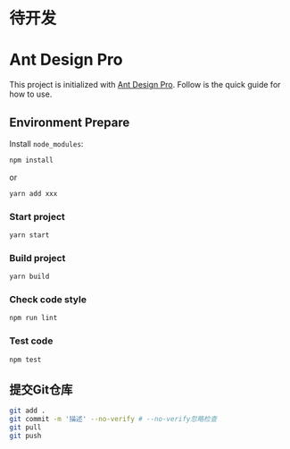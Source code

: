 # 待开发
# Ant Design Pro

This project is initialized with [Ant Design Pro](https://pro.ant.design). Follow is the quick guide for how to use.

## Environment Prepare

Install `node_modules`:

```bash
npm install
```

or

```bash
yarn add xxx
```

### Start project

```bash
yarn start
```

### Build project

```bash
yarn build
```

### Check code style

```bash
npm run lint
```

### Test code

```bash
npm test
```

## 提交Git仓库
```bash
git add .
git commit -m '描述' --no-verify # --no-verify忽略检查
git pull
git push
```
